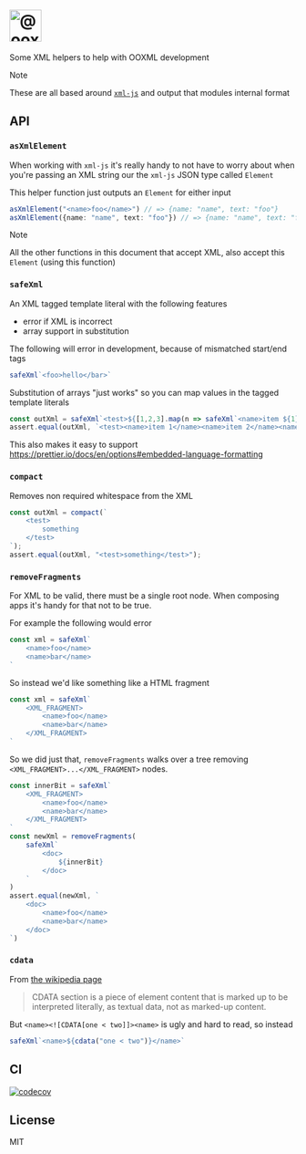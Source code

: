 <h1>
    <picture>
        <source media="(prefers-color-scheme: dark)" srcset="https://ooxml-tools.github.io/design/images/xml-dark.png">
        <source media="(prefers-color-scheme: light)" srcset="https://ooxml-tools.github.io/design/images/xml-light.png">
        <img alt="@ooxml-tools/xml" height="56" src="https://ooxml-tools.github.io/design/images/xml-light.png">
    </picture>
</h1>

Some XML helpers to help with OOXML development

> [!NOTE]
> These are all based around [`xml-js`](https://www.npmjs.com/package/xml-js) and output that modules internal format


## API

### `asXmlElement`
When working with `xml-js` it's really handy to not have to worry about when you're passing an XML string our the `xml-js` JSON type called `Element`

This helper function just outputs an `Element` for either input

```ts
asXmlElement("<name>foo</name>") // => {name: "name", text: "foo"}
asXmlElement({name: "name", text: "foo"}) // => {name: "name", text: "foo"}
```

> [!NOTE]
> All the other functions in this document that accept XML, also accept this `Element` (using this function) 

### `safeXml`
An XML tagged template literal with the following features

 - error if XML is incorrect
 - array support in substitution

The following will error in development, because of mismatched start/end tags 
 
```ts
safeXml`<foo>hello</bar>`
```

Substitution of arrays "just works" so you can map values in the tagged template literals  
 
```ts
const outXml = safeXml`<test>${[1,2,3].map(n => safeXml`<name>item ${1}<name>`)}</test>`
assert.equal(outXml, `<test><name>item 1</name><name>item 2</name><name>item 3</name></test>`);
```

This also makes it easy to support <https://prettier.io/docs/en/options#embedded-language-formatting>

### `compact`
Removes non required whitespace from the XML

```ts
const outXml = compact(`
    <test>
        something
    </test>
`);
assert.equal(outXml, "<test>something</test>");
```

### `removeFragments`
For XML to be valid, there must be a single root node. When composing apps it's handy for that not to be true.

For example the following would error

```ts
const xml = safeXml`
    <name>foo</name>
    <name>bar</name>
`
```

So instead we'd like something like a HTML fragment

```ts
const xml = safeXml`
    <XML_FRAGMENT>
        <name>foo</name>
        <name>bar</name>
    </XML_FRAGMENT>
`
```

So we did just that, `removeFragments` walks over a tree removing `<XML_FRAGMENT>...</XML_FRAGMENT>` nodes.

```ts
const innerBit = safeXml`
    <XML_FRAGMENT>
        <name>foo</name>
        <name>bar</name>
    </XML_FRAGMENT>
`
const newXml = removeFragments(
    safeXml`
        <doc>
            ${innerBit}
        </doc>
    `
)
assert.equal(newXml, `
    <doc>
        <name>foo</name>
        <name>bar</name>
    </doc>
`)
```

### `cdata`
From [the wikipedia page](https://en.wikipedia.org/wiki/CDATA)

> CDATA section is a piece of element content that is marked up to be interpreted literally, as textual data, not as marked-up content.

But `<name><![CDATA[one < two]]><name>` is ugly and hard to read, so instead

```ts
safeXml`<name>${cdata("one < two")}</name>`
```

## CI

[![codecov](https://codecov.io/gh/ooxml-tools/xml/graph/badge.svg?token=N82AKMVJM7)](https://codecov.io/gh/ooxml-tools/xml)


## License

MIT
